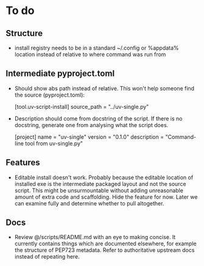 # To do

## Structure

- install registry needs to be in a standard ~/.config or %appdata% location instead of relative to where command was run from


## Intermediate pyproject.toml

- Should show abs path instead of relative. This won't help someone find the source (pyproject.toml):

    [tool.uv-script-install]
    source_path = "../uv-single.py"

- Description should come from docstring of the script. If there is no docstring, generate one from analysing what the script does.
 
    [project]
    name = "uv-single"
    version = "0.1.0"
    description = "Command-line tool from uv-single.py"

## Features

- Editable install doesn't work. Probably because the editable location of installed exe is the intermediate packaged layout and not the source script. This might be unsurmountable without adding unreasonable amount of extra code and scaffolding. Hide the feature for now. Later we can examine fully and determine whether to pull altogether.

## Docs

- Review @/scripts/README.md with an eye to making concise. It currently contains things which are documented elsewhere, for example the structure of PEP723 metadata. Refer to authoritative upstream docs instead of repeating here.

